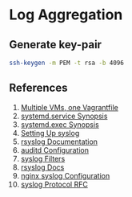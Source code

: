 # Log Aggregation


## Generate key-pair

```sh
ssh-keygen -m PEM -t rsa -b 4096
```

## References

1. [Multiple VMs, one Vagrantfile](https://www.thisprogrammingthing.com/2015/multiple-vagrant-vms-in-one-vagrantfile/)
1. [systemd.service Synopsis](https://www.freedesktop.org/software/systemd/man/systemd.service.html#)
1. [systemd.exec Synopsis](https://www.freedesktop.org/software/systemd/man/systemd.exec.html)
1. [Setting Up syslog](https://www.tecmint.com/install-rsyslog-centralized-logging-in-centos-ubuntu/)
1. [rsyslog Documentation](https://www.rsyslog.com/doc/v8-stable/)
1. [auditd Configuration](https://linux.die.net/man/5/auditd.conf)
1. [syslog Filters](https://kifarunix.com/a-basic-introduction-to-rsyslog-filters/2/)
1. [rsyslog Docs](https://rsyslog-mm.readthedocs.io/en/v7.4_stable/index.html)
1. [nginx syslog Configuration](http://nginx.org/en/docs/syslog.html)
1. [syslog Protocol RFC](https://tools.ietf.org/html/rfc3164#section-4.1.1)